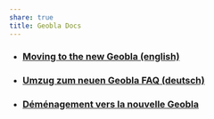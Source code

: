 ```yaml
---
share: true
title: Geobla Docs
---
```


- ### [Moving to the new Geobla (english)](move-en.md#)
- ### [Umzug zum neuen Geobla FAQ (deutsch)](move-de.md#) 
- ### [Déménagement vers la nouvelle Geobla](D%C3%A9m%C3%A9nagement%20vers%20la%20nouvelle%20Geobla.md#)
